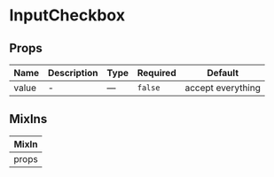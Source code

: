 # InputCheckbox

## Props

<!-- @vuese:InputCheckbox:props:start -->
|Name|Description|Type|Required|Default|
|---|---|---|---|---|
|value|-|—|`false`|accept everything|

<!-- @vuese:InputCheckbox:props:end -->


## MixIns

<!-- @vuese:InputCheckbox:mixIns:start -->
|MixIn|
|---|
|props|

<!-- @vuese:InputCheckbox:mixIns:end -->


